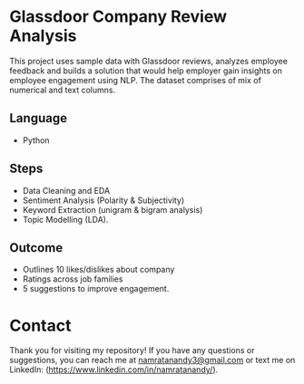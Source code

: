 # Glassdoor Company Review Analysis
This project uses sample data with Glassdoor reviews, analyzes employee feedback and builds a solution that would help employer gain insights on employee engagement using NLP. 
The dataset comprises of mix of numerical and text columns.

## Language
- Python

## Steps 
- Data Cleaning and EDA
- Sentiment Analysis (Polarity & Subjectivity)
- Keyword Extraction (unigram & bigram analysis)
- Topic Modelling (LDA). 

## Outcome 
- Outlines 10 likes/dislikes about company
- Ratings across job families
- 5 suggestions to improve engagement.

# Contact
Thank you for visiting my repository! If you have any questions or suggestions, you can reach me at namratanandy3@gmail.com or text me on LinkedIn: (https://www.linkedin.com/in/namratanandy/).

